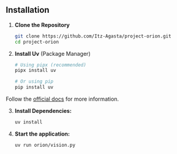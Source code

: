 ## Installation

1. **Clone the Repository**

   ```bash
   git clone https://github.com/Itz-Agasta/project-orion.git
   cd project-orion
   ```

2. **Install Uv** (Package Manager)

   ```bash
   # Using pipx (recommended)
   pipx install uv

   # Or using pip
   pip install uv
   ```

Follow the [official docs](https://docs.astral.sh/uv/getting-started/installation/) for more information.

3. **Install Dependencies:**

   ```bash
   uv install
   ```

4. **Start the application:**
   ```bash
   uv run orion/vision.py
   ```
